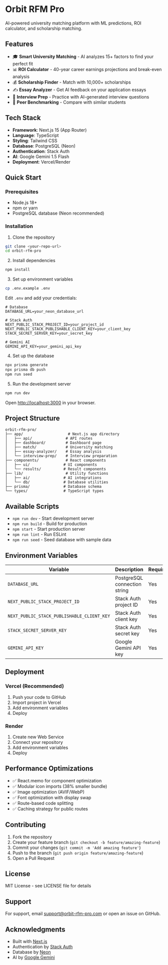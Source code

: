 # Orbit RFM Pro

AI-powered university matching platform with ML predictions, ROI calculator, and scholarship matching.

## Features

- 🎓 **Smart University Matching** - AI analyzes 15+ factors to find your perfect fit
- 📊 **ROI Calculator** - 40-year career earnings projections and break-even analysis
- 💰 **Scholarship Finder** - Match with 10,000+ scholarships
- ✍️ **Essay Analyzer** - Get AI feedback on your application essays
- 🎤 **Interview Prep** - Practice with AI-generated interview questions
- 👥 **Peer Benchmarking** - Compare with similar students

## Tech Stack

- **Framework**: Next.js 15 (App Router)
- **Language**: TypeScript
- **Styling**: Tailwind CSS
- **Database**: PostgreSQL (Neon)
- **Authentication**: Stack Auth
- **AI**: Google Gemini 1.5 Flash
- **Deployment**: Vercel/Render

## Quick Start

### Prerequisites

- Node.js 18+ 
- npm or yarn
- PostgreSQL database (Neon recommended)

### Installation

1. Clone the repository
```bash
git clone <your-repo-url>
cd orbit-rfm-pro
```

2. Install dependencies
```bash
npm install
```

3. Set up environment variables
```bash
cp .env.example .env
```

Edit `.env` and add your credentials:
```env
# Database
DATABASE_URL=your_neon_database_url

# Stack Auth
NEXT_PUBLIC_STACK_PROJECT_ID=your_project_id
NEXT_PUBLIC_STACK_PUBLISHABLE_CLIENT_KEY=your_client_key
STACK_SECRET_SERVER_KEY=your_secret_key

# Gemini AI
GEMINI_API_KEY=your_gemini_api_key
```

4. Set up the database
```bash
npx prisma generate
npx prisma db push
npm run seed
```

5. Run the development server
```bash
npm run dev
```

Open [http://localhost:3000](http://localhost:3000) in your browser.

## Project Structure

```
orbit-rfm-pro/
├── app/                    # Next.js app directory
│   ├── api/               # API routes
│   ├── dashboard/         # Dashboard page
│   ├── match/             # University matching
│   ├── essay-analyzer/    # Essay analysis
│   └── interview-prep/    # Interview preparation
├── components/            # React components
│   ├── ui/               # UI components
│   └── results/          # Result components
├── lib/                   # Utility functions
│   ├── ai/               # AI integrations
│   └── db/               # Database utilities
├── prisma/               # Database schema
└── types/                # TypeScript types
```

## Available Scripts

- `npm run dev` - Start development server
- `npm run build` - Build for production
- `npm start` - Start production server
- `npm run lint` - Run ESLint
- `npm run seed` - Seed database with sample data

## Environment Variables

| Variable | Description | Required |
|----------|-------------|----------|
| `DATABASE_URL` | PostgreSQL connection string | Yes |
| `NEXT_PUBLIC_STACK_PROJECT_ID` | Stack Auth project ID | Yes |
| `NEXT_PUBLIC_STACK_PUBLISHABLE_CLIENT_KEY` | Stack Auth client key | Yes |
| `STACK_SECRET_SERVER_KEY` | Stack Auth secret key | Yes |
| `GEMINI_API_KEY` | Google Gemini API key | Yes |

## Deployment

### Vercel (Recommended)

1. Push your code to GitHub
2. Import project in Vercel
3. Add environment variables
4. Deploy

### Render

1. Create new Web Service
2. Connect your repository
3. Add environment variables
4. Deploy

## Performance Optimizations

- ✅ React.memo for component optimization
- ✅ Modular icon imports (38% smaller bundle)
- ✅ Image optimization (AVIF/WebP)
- ✅ Font optimization with display swap
- ✅ Route-based code splitting
- ✅ Caching strategy for public routes

## Contributing

1. Fork the repository
2. Create your feature branch (`git checkout -b feature/amazing-feature`)
3. Commit your changes (`git commit -m 'Add amazing feature'`)
4. Push to the branch (`git push origin feature/amazing-feature`)
5. Open a Pull Request

## License

MIT License - see LICENSE file for details

## Support

For support, email support@orbit-rfm-pro.com or open an issue on GitHub.

## Acknowledgments

- Built with [Next.js](https://nextjs.org/)
- Authentication by [Stack Auth](https://stack-auth.com/)
- Database by [Neon](https://neon.tech/)
- AI by [Google Gemini](https://ai.google.dev/)
